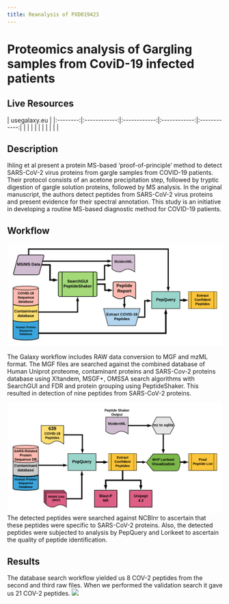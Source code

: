 ```yaml
---
title: Reanalysis of PXD019423
---
```


# Proteomics analysis of Gargling samples from CoviD-19 infected patients

## Live Resources

| usegalaxy.eu |
|:--------:|:------------:|:------------:|:------------:|:------------:|
| <FlatShield label="PXD019423 inputs" message="view" href="https://proteomics.usegalaxy.eu/u/pratikjagtap/h/inputs-pxd019423-peptide-validation-11222020" alt="Raw data" /> |
| <FlatShield label="PXD019423 Database search history" message="view" href="https://usegalaxy.eu/u/pratikjagtap/h/pxd019423-search-for-pepquery-lorikeet-ds-09012020" alt="Galaxy history" /> |
| <FlatShield label="PXD019423 Database search workflow" message="run" href="https://usegalaxy.eu/u/pratikjagtap/w/dataset-collection-pxd019423-workflow-for-pq-and-lk-08202020" alt="Galaxy workflow" /> |
| <FlatShield label="PDX019423 Peptide validation history" message="view" href="https://proteomics.usegalaxy.eu/u/pratikjagtap/h/outputs-pxd019423-peptide-validation-11222020" alt="Galaxy history" /> |
| <FlatShield label="workflow" message="run" href="https://proteomics.usegalaxy.eu/u/pratikjagtap/w/workflow-for-pxd019423-covid-19-peptide-validation" alt="Galaxy workflow" /> |

## Description

Ihling et al present a protein MS-based ‘proof-of-principle’ method to detect SARS-CoV-2 virus proteins from gargle samples from COVID-19 patients.
Their protocol consists of an acetone precipitation step, followed by tryptic digestion of gargle solution proteins, followed by MS analysis.
In the original manuscript, the authors detect peptides from SARS-CoV-2 virus proteins and present evidence for their spectral annotation.
This study is an initiative in developing a  routine MS-based diagnostic method for COVID-19 patients.


## Workflow

![](./img/wfDB.png)

The Galaxy workflow includes RAW data conversion to MGF and mzML format. The MGF files are searched against the combined database of Human
Uniprot proteome, contaminant proteins and SARS-Cov-2 proteins database using X!tandem, MSGF+, OMSSA search algorithms with SearchGUI
and FDR and protein grouping using PeptideShaker. This resulted in detection of nine peptides from SARS-CoV-2 proteins.

![](./img/wfVal.png)
The detected peptides were searched against NCBInr to ascertain that these peptides were specific to SARS-CoV-2 proteins. Also, the detected peptides were subjected to analysis by PepQuery and Lorikeet to ascertain the quality of peptide identification.

## Results

The database search workflow yielded us 8 COV-2 peptides from the second and third raw files. When we performed the validation search it gave us 21 COV-2 peptides.
![](../img/lorikeet.png)
